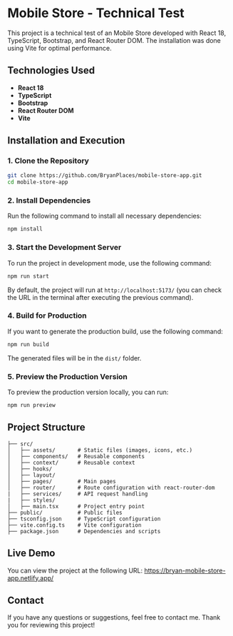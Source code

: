 # Mobile Store - Technical Test

This project is a technical test of an Mobile Store developed with React 18, TypeScript, Bootstrap, and React Router DOM. The installation was done using Vite for optimal performance.

## Technologies Used

- **React 18**
- **TypeScript**
- **Bootstrap**
- **React Router DOM**
- **Vite**

## Installation and Execution

### 1. Clone the Repository

```bash
git clone https://github.com/BryanPlaces/mobile-store-app.git
cd mobile-store-app
```

### 2. Install Dependencies

Run the following command to install all necessary dependencies:

```bash
npm install
```

### 3. Start the Development Server

To run the project in development mode, use the following command:

```bash
npm run start
```

By default, the project will run at `http://localhost:5173/` (you can check the URL in the terminal after executing the previous command).

### 4. Build for Production

If you want to generate the production build, use the following command:

```bash
npm run build
```

The generated files will be in the `dist/` folder.

### 5. Preview the Production Version

To preview the production version locally, you can run:

```bash
npm run preview
```

## Project Structure

```
├── src/
│   ├── assets/       # Static files (images, icons, etc.)
│   ├── components/   # Reusable components
│   ├── context/      # Reusable context
│   ├── hooks/
│   ├── layout/
│   ├── pages/        # Main pages
│   ├── router/       # Route configuration with react-router-dom
|   ├── services/     # API request handling
|   ├── styles/
│   ├── main.tsx      # Project entry point
├── public/           # Public files
├── tsconfig.json     # TypeScript configuration
├── vite.config.ts    # Vite configuration
├── package.json      # Dependencies and scripts
```

## Live Demo

You can view the project at the following URL: https://bryan-mobile-store-app.netlify.app/

## Contact

If you have any questions or suggestions, feel free to contact me. Thank you for reviewing this project!
